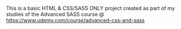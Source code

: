 This is a basic HTML & CSS/SASS ONLY project created as part of my studies of the Advanced SASS course @ https://www.udemy.com/course/advanced-css-and-sass

